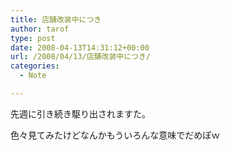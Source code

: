 ```yaml
---
title: 店舗改装中につき
author: tarof
type: post
date: 2008-04-13T14:31:12+00:00
url: /2008/04/13/店舗改装中につき/
categories:
  - Note

---
```

先週に引き続き駆り出されますた。
  
色々見てみたけどなんかもういろんな意味でだめぽｗ